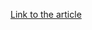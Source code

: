 [Link to the article](https://cybersecuritynews.com/darknet-market-escrow-systems-is-vulnerable-to-administrator-exit-scams/)
